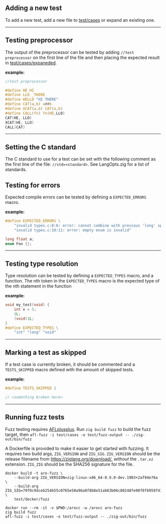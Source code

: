 ## Adding a new test
To add a new test, add a new file to [test/cases](tests/cases) or expand an existing one.

---
## Testing preprocessor
The output of the preprocessor can be tested by adding `//test preprocessor` on
the first line of the file and then placing the expected result in [test/cases/expaneded](test/cases/expaned).

**example:**
```c
//test preprocessor

#define HE HI
#define LLO _THERE
#define HELLO "HI THERE"
#define CAT(a,b) a##b
#define XCAT(a,b) CAT(a,b)
#define CALL(fn) fn(HE,LLO)
CAT(HE, LLO)
XCAT(HE, LLO)
CALL(CAT)
```

---
## Setting the C standard
The C standard to use for a test can be set with the following comment as the first line
of the file: `//std=<standard>`. See LangOpts.zig for a list of standards.

## Testing for errors
Expected compile errors can be tested by defining a `EXPECTED_ERRORS` macro.

**example:**
```c
#define EXPECTED_ERRORS \
    "invalid types.c:8:6: error: cannot combine with previous 'long' specifier" \
    "invalid types.c:10:11: error: empty enum is invalid"

long float a;
enum Foo {};
```
---
## Testing type resolution
Type resolution can be tested by defining a `EXPECTED_TYPES` macro, and a function.
The nth token in the `EXPECTED_TYPES` macro is the expected type of the nth statement
in the function

**example:**
```c
void my_test(void) {
    int x = 5;
    1L;
    (void)1L;
}
#define EXPECTED_TYPES \
    "int" "long" "void"
```
---
## Marking a test as skipped
If a test case is currently broken, it should be commented and a `TESTS_SKIPPED` macro defined with the amount of skipped tests.

**example:**
```c
#define TESTS_SKIPPED 1

// <something broken here>
```
---
## Running fuzz tests
Fuzz testing requires [AFLplusplus](https://github.com/AFLplusplus/AFLplusplus). Run `zig build fuzz` to build the fuzz target,
then `afl-fuzz -i test/cases -o test/fuzz-output -- ./zig-out/bin/fuzz`

A Dockerfile is provided to make it easier to get started with fuzzing. It requires two build args,
`ZIG_VERSION` and `ZIG_SIG`. `ZIG_VERSION` should be the release filename from https://ziglang.org/download/, *without*
the `.tar.xz` extension. `ZIG_ZIG` should be the SHA256 signature for the file.

```sh-session
docker build -t aro-fuzz \
    --build-arg ZIG_VERSION=zig-linux-x86_64-0.9.0-dev.1903+2af94e76a \
    --build-arg ZIG_SIG=79f0c9dceb254b55c0765e50a96a8f8b8e51ab63b06c80248fe90f0f69597410 \
    test/docker/fuzz

docker run --rm -it -v $PWD:/arocc -w /arocc aro-fuzz
zig build fuzz
afl-fuzz -i test/cases -o test/fuzz-output -- ./zig-out/bin/fuzz
```
